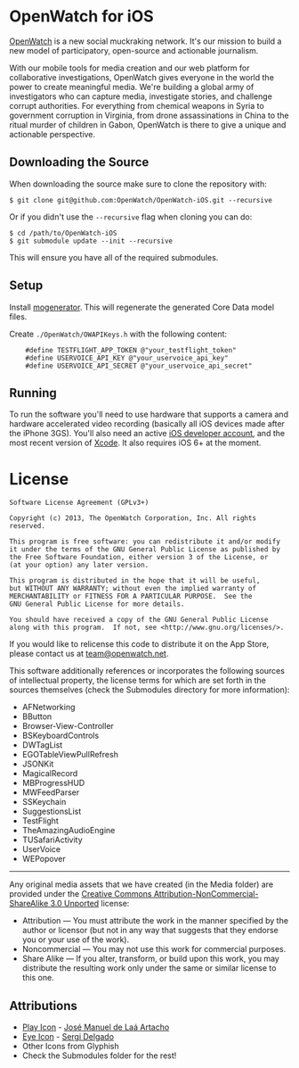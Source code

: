 OpenWatch for iOS
=================

[OpenWatch](http://openwatch.net) is a new social muckraking network. It's our mission to build a new model of participatory, open-source and actionable journalism. 

With our mobile tools for media creation and our web platform for collaborative investigations, OpenWatch gives everyone in the world the power to create meaningful media. We're building a global army of investigators who can capture media, investigate stories, and challenge corrupt authorities. For everything from chemical weapons in Syria to government corruption in Virginia, from drone assassinations in China to the ritual murder of children in Gabon, OpenWatch is there to give a unique and actionable perspective.

Downloading the Source
----------------------
When downloading the source make sure to clone the repository with:

    $ git clone git@github.com:OpenWatch/OpenWatch-iOS.git --recursive
 
Or if you didn't use the `--recursive` flag when cloning you can do:

	$ cd /path/to/OpenWatch-iOS
    $ git submodule update --init --recursive
    
This will ensure you have all of the required submodules. 

Setup
----------------------
Install [mogenerator](https://github.com/rentzsch/mogenerator). This will regenerate the generated Core Data model files.

Create `./OpenWatch/OWAPIKeys.h` with the following content:

		#define TESTFLIGHT_APP_TOKEN @"your_testflight_token"
		#define USERVOICE_API_KEY @"your_uservoice_api_key"
		#define USERVOICE_API_SECRET @"your_uservoice_api_secret"

Running
----------------------

To run the software you'll need to use hardware that supports a camera and hardware accelerated video recording (basically all iOS devices made after the iPhone 3GS). You'll also need an active [iOS developer account](https://developer.apple.com/devcenter/ios/index.action), and the most recent version of [Xcode](https://itunes.apple.com/us/app/xcode/id497799835?mt=12). It also requires iOS 6+ at the moment.

License
=========

	Software License Agreement (GPLv3+)
	
	Copyright (c) 2013, The OpenWatch Corporation, Inc. All rights reserved.
	
	This program is free software: you can redistribute it and/or modify
	it under the terms of the GNU General Public License as published by
	the Free Software Foundation, either version 3 of the License, or
	(at your option) any later version.
	
	This program is distributed in the hope that it will be useful,
	but WITHOUT ANY WARRANTY; without even the implied warranty of
	MERCHANTABILITY or FITNESS FOR A PARTICULAR PURPOSE.  See the
	GNU General Public License for more details.
	
	You should have received a copy of the GNU General Public License
	along with this program.  If not, see <http://www.gnu.org/licenses/>.

If you would like to relicense this code to distribute it on the App Store, 
please contact us at [team@openwatch.net](mailto:team@openwatch.net).

This software additionally references or incorporates the following sources
of intellectual property, the license terms for which are set forth
in the sources themselves (check the Submodules directory for more information):

* AFNetworking
* BButton
* Browser-View-Controller
* BSKeyboardControls
* DWTagList
* EGOTableViewPullRefresh
* JSONKit
* MagicalRecord
* MBProgressHUD
* MWFeedParser
* SSKeychain
* SuggestionsList
* TestFlight
* TheAmazingAudioEngine
* TUSafariActivity
* UserVoice
* WEPopover

----------------------------------------------------------------------------------

Any original media assets that we have created (in the Media folder) are provided under the [Creative Commons Attribution-NonCommercial-ShareAlike 3.0 Unported](http://creativecommons.org/licenses/by-nc-sa/3.0/) license:

* Attribution — You must attribute the work in the manner specified by the author or licensor (but not in any way that suggests that they endorse you or your use of the work).
* Noncommercial — You may not use this work for commercial purposes.
* Share Alike — If you alter, transform, or build upon this work, you may distribute the resulting work only under the same or similar license to this one.

Attributions
---------------------

* [Play Icon](http://thenounproject.com/noun/play/#icon-No4683) - [José Manuel de Laá Artacho](http://thenounproject.com/josemdelaa/#)
* [Eye Icon](http://thenounproject.com/noun/eye/#icon-No5968) - [Sergi Delgado](http://thenounproject.com/sergidelgado/)
* Other Icons from Glyphish
* Check the Submodules folder for the rest!


